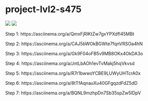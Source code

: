 # project-lvl2-s475

<a href="https://codeclimate.com/github/Flak15/project-lvl2-s475/maintainability"><img src="https://api.codeclimate.com/v1/badges/a5c86a39393946a8126b/maintainability" /></a>
<img src="https://travis-ci.org/Flak15/project-lvl2-s475.svg?branch=master">

<p>Step 1: https://asciinema.org/a/QmxFjRlKtZw7gxYPXdfl45MBt</p>
<p>Step 2: https://asciinema.org/a/CAJ5bWOkBGWte7fqnVRSOa4hN</p>
<p>Step 3: https://asciinema.org/a/Gk9F04oFB5v9MB8OKx4OkDA3o</p>
<p>Step 4: https://asciinema.org/a/JntLbAOh1evTvMakj5hqVkvsd</p>
<p>Step 5: https://asciinema.org/a/R7r1bwwoYCBE9LUWyUHTcrA0x</p>
<p>Step 6: https://asciinema.org/a/8tTfAqnauXu40GFgqzdFdZ5dD</p>
<p>Step 7: https://asciinema.org/a/BQNL9mzhpDn7Sb35spZw5lDpV</p>
